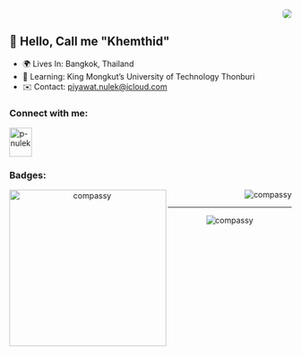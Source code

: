 <div align="right">
  <a href="https://www.github.com/Compassy" target="_blank" rel="noreferrer">
    <img src="https://img.shields.io/github/followers/Compassy?logo=github&style=for-the-badge&color=22c55e&labelColor=27272a" style="border-radius: 5px;"  />
  </a>
</div>

## 👋 Hello, Call me "Khemthid"

- 🌍 Lives In: Bangkok, Thailand
- 🧠 Learning: King Mongkut’s University of Technology Thonburi
- ✉️ Contact: [piyawat.nulek@icloud.com](mailto:piyawat.nulek@icloud.com)

### Connect with me:

<p align="left">
  <a href="https://linkedin.com/in/p-nulek" target="blank"><img align="center" src="https://raw.githubusercontent.com/maurodesouza/profile-readme-generator/master/src/assets/icons/social/linkedin/default.svg" alt="p-nulek" height="52" width="40" /></a>
</p>

### Badges:

<div align="center">
<p><img align="left" src="https://github-readme-stats.vercel.app/api/top-langs?username=compassy&show_icons=true&title_color=22c55f&text_color=27272a&bg_color=ffffff&cache_seconds=1800&locale=en&layout=compact" alt="compassy" width="280rem" /></p>
<p align="right">&nbsp;<img src="https://github-readme-stats.vercel.app/api?username=compassy&show_icons=true&title_color=22c55f&text_color=27272a&cache_seconds=1800&locale=en" alt="compassy" /></p>
</div>

---

<p align="center"> <img src="https://komarev.com/ghpvc/?username=compassy&label=Profile%20views&color=22c55f&style=flat" alt="compassy" /> </p>

<!-- docs: update initial 'README.md' -->
<!-- https://www.profileme.dev -->
<!-- https://rahuldkjain.github.io/gh-profile-readme-generator/ -->
